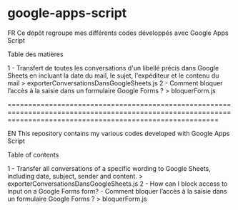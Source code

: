 # google-apps-script

FR
Ce dépôt regroupe mes différents codes développés avec Google Apps Script

Table des matières

1 - Transfert de toutes les conversations d'un libellé précis dans Google Sheets en incluant la date du mail, le sujet, l'expéditeur et le contenu du mail > exporterConversationsDansGoogleSheets.js
2 - Comment bloquer l’accès à la saisie dans un formulaire Google Forms ? > bloquerForm.js

===============================================================================================================================================================

EN
This repository contains my various codes developed with Google Apps Script

Table of contents

1 - Transfer all conversations of a specific wording to Google Sheets, including date, subject, sender and content. > exporterConversationsDansGoogleSheets.js
2 - How can I block access to input on a Google Forms form? - Comment bloquer l’accès à la saisie dans un formulaire Google Forms ? > bloquerForm.js


